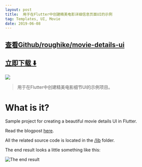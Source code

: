 ```yaml
---
layout: post
title:  用于在Flutter中创建精美电影详细信息页面UI的示例
tag: Templates, UI, Movie
date: 2019-06-08
---
```


 

## [查看Github/roughike/movie-details-ui](http://github.com/roughike/movie-details-ui)
## [立即下载 ️⬇️ ](https://codeload.github.com/roughike/movie-details-ui/zip/master) 


 
![](https://flutterawesome.com/content/images/2018/10/movie-details-UI-in-Flutter.jpg)
 
>
> 用于在Flutter中创建精美电影细节UI的示例项目。
>

 
# What is it?

Sample project for creating a beautiful movie details UI in Flutter.

Read the blogpost [here](https://flutter.rocks/2017/09/12/from-wireframes-to-flutter-movie-details-page/).

All the related source code is located in the [/lib](https://github.com/FlutterRocks/movie-details-ui/tree/master/lib) folder.

The end result looks a little something like this:

![The end result](https://github.com/FlutterRocks/movie-details-ui/raw/master/movie_details_ui_result-1.png)

